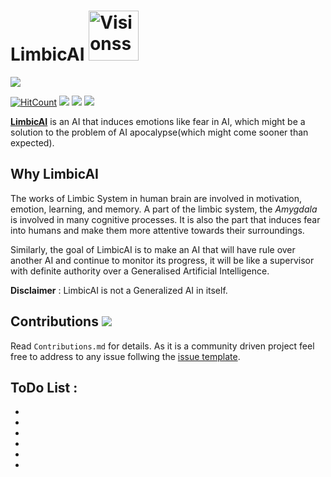 # LimbicAI <img src="/static/limbic_zgL_icon.ico" alt="Visionssww" width=80></img>

![](https://github.com/ASH1998/LimbicAI/blob/master/static/Limbic.PNG)

[![HitCount](http://hits.dwyl.io/ASH1998/LimbicAI.svg)](https://github.com/ASH1998) ![](https://img.shields.io/badge/version-0.1-blue.svg)  ![](https://img.shields.io/badge/gitter-join-yellow.svg)  [![](https://img.shields.io/badge/issues-solve%20%3F-red.svg)](https://github.com/ASH1998/LimbicAI/tree/master/.github/ISSUE_TEMPLATE)


[**LimbicAI**](https://github.com/ASH1998/LimbicAI) is an AI that induces emotions like fear in AI, which might be a solution to the problem of AI apocalypse(which might come sooner than expected).

## Why LimbicAI

The works of Limbic System in human brain are involved in motivation, emotion, learning, and memory. A part of the limbic system, the *Amygdala* is involved in many cognitive processes. It is also the part that induces fear into humans and make them more attentive towards their surroundings.

Similarly, the goal of LimbicAI is to make an AI that will have rule over another AI and continue to monitor its progress, it will be like a supervisor with definite authority over a Generalised Artificial Intelligence.

**Disclaimer** : LimbicAI is not a Generalized AI in itself.

## Contributions ![](https://img.shields.io/badge/Contributions-Welcome-brightgreen.svg) 
Read `Contributions.md` for details. As it is a community driven project feel free to address to any issue follwing the [issue template](https://github.com/ASH1998/LimbicAI/tree/master/.github/ISSUE_TEMPLATE).

## ToDo List :
  - 
  - 
  -
  -
  -
  -
